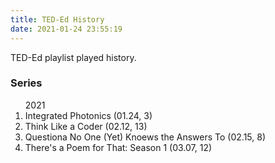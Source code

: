 ```yaml
---
title: TED-Ed History
date: 2021-01-24 23:55:19
---
```


TED-Ed playlist played history.

<h3>Series</h3>
<ol>
    <sd-time>2021</sd-time>
    <li>Integrated Photonics <sd>(01.24, 3)</sd></li>
    <li>Think Like a Coder <sd>(02.12, 13)</sd></li>
    <li>Questiona No One (Yet) Knoews the Answers To <sd>(02.15, 8)</sd></li>
    <li>There's a Poem for That: Season 1 <sd>(03.07, 12)</sd></li>
</ol>

